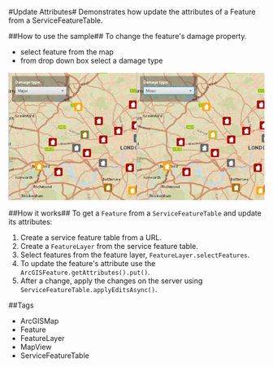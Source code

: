 #Update Attributes#
Demonstrates how update the attributes of a Feature from a ServiceFeatureTable.

##How to use the sample##
To change the feature's damage property.
  - select feature from the map
  - from drop down box select a damage type

![](UpdateAttributes.png)

##How it works##
To get a `Feature` from a `ServiceFeatureTable` and update its attributes:

1. Create a service feature table from a URL.
2. Create a `FeatureLayer` from the service feature table.
3. Select features from the feature layer, `FeatureLayer.selectFeatures`.
4. To update the feature's attribute use the `ArcGISFeature.getAttributes().put()`.
5. After a change, apply the changes on the server using `ServiceFeatureTable.applyEditsAsync()`.

##Tags
- ArcGISMap
- Feature
- FeatureLayer
- MapView
- ServiceFeatureTable
